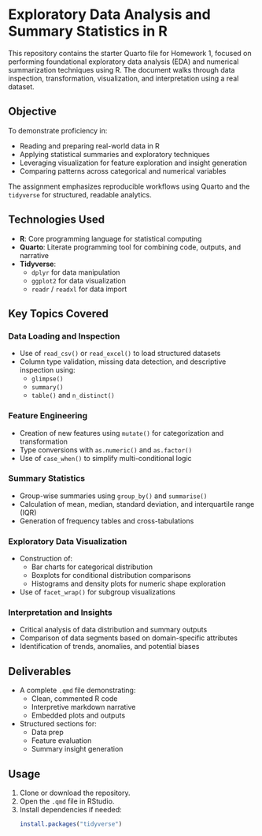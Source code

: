 # Exploratory Data Analysis and Summary Statistics in R

This repository contains the starter Quarto file for Homework 1, focused on performing foundational exploratory data analysis (EDA) and numerical summarization techniques using R. The document walks through data inspection, transformation, visualization, and interpretation using a real dataset.

## Objective

To demonstrate proficiency in:

- Reading and preparing real-world data in R
- Applying statistical summaries and exploratory techniques
- Leveraging visualization for feature exploration and insight generation
- Comparing patterns across categorical and numerical variables

The assignment emphasizes reproducible workflows using Quarto and the `tidyverse` for structured, readable analytics.

## Technologies Used

- **R**: Core programming language for statistical computing
- **Quarto**: Literate programming tool for combining code, outputs, and narrative
- **Tidyverse**:
  - `dplyr` for data manipulation
  - `ggplot2` for data visualization
  - `readr` / `readxl` for data import

## Key Topics Covered

### Data Loading and Inspection

- Use of `read_csv()` or `read_excel()` to load structured datasets
- Column type validation, missing data detection, and descriptive inspection using:
  - `glimpse()`
  - `summary()`
  - `table()` and `n_distinct()`

### Feature Engineering

- Creation of new features using `mutate()` for categorization and transformation
- Type conversions with `as.numeric()` and `as.factor()`
- Use of `case_when()` to simplify multi-conditional logic

### Summary Statistics

- Group-wise summaries using `group_by()` and `summarise()`
- Calculation of mean, median, standard deviation, and interquartile range (IQR)
- Generation of frequency tables and cross-tabulations

### Exploratory Data Visualization

- Construction of:
  - Bar charts for categorical distribution
  - Boxplots for conditional distribution comparisons
  - Histograms and density plots for numeric shape exploration
- Use of `facet_wrap()` for subgroup visualizations

### Interpretation and Insights

- Critical analysis of data distribution and summary outputs
- Comparison of data segments based on domain-specific attributes
- Identification of trends, anomalies, and potential biases

## Deliverables

- A complete `.qmd` file demonstrating:
  - Clean, commented R code
  - Interpretive markdown narrative
  - Embedded plots and outputs
- Structured sections for:
  - Data prep
  - Feature evaluation
  - Summary insight generation

## Usage

1. Clone or download the repository.
2. Open the `.qmd` file in RStudio.
3. Install dependencies if needed:
   ```r
   install.packages("tidyverse")
